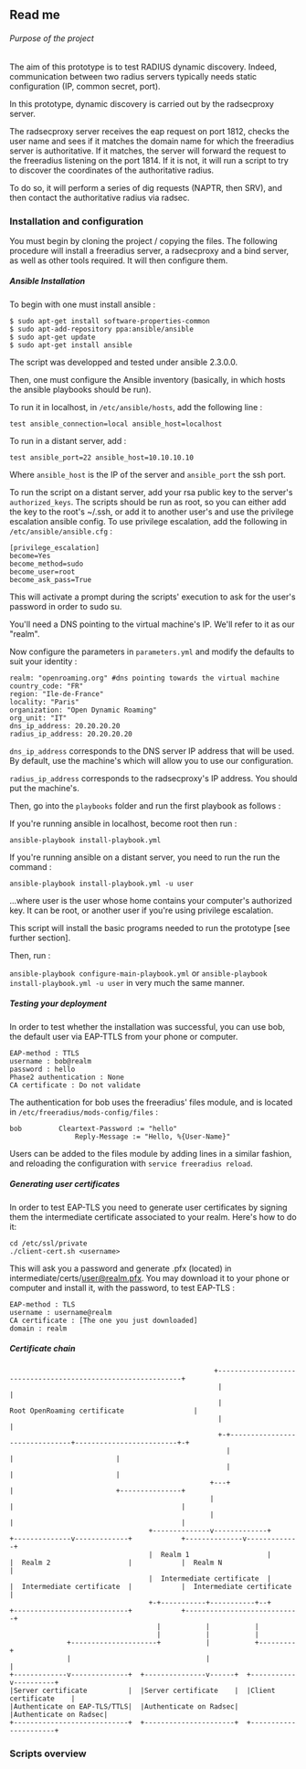 ## Read me

###### Purpose of the project

The aim of this prototype is to test RADIUS dynamic discovery. Indeed, communication between two radius servers typically needs static configuration (IP, common secret, port).

In this prototype, dynamic discovery is carried out by the radsecproxy server.

The radsecproxy server receives the eap request on port 1812, checks the user name and sees if it matches the domain name for which the freeradius server is authoritative. If it matches, the server will forward the request to the freeradius listening on the port 1814. If it is not, it will run a script to try to discover the coordinates of the authoritative radius.

To do so, it will perform a series of dig requests (NAPTR, then SRV), and then contact the authoritative radius via radsec.

### Installation and configuration

You must begin by cloning the project / copying the files. The following procedure will install a freeradius server, a radsecproxy and a bind server, as well as other tools required. It will then configure them.

##### Ansible Installation

To begin with one must install ansible :

```
$ sudo apt-get install software-properties-common
$ sudo apt-add-repository ppa:ansible/ansible
$ sudo apt-get update
$ sudo apt-get install ansible
```
The script was developped and tested under ansible 2.3.0.0.

Then, one must configure the Ansible inventory (basically, in which hosts the ansible playbooks should be run).

To run it in localhost, in `/etc/ansible/hosts`, add the following line :

`test ansible_connection=local ansible_host=localhost`

To run in a distant server, add :

`test ansible_port=22 ansible_host=10.10.10.10`

Where `ansible_host` is the IP of the server and `ansible_port` the ssh port.

To run the script on a distant server, add your rsa public key to the server's `authorized_keys`. The scripts should be run as root, so you can either add the key to the root's ~/.ssh, or add it to another user's and use the privilege escalation ansible config.
To use privilege escalation, add the following in `/etc/ansible/ansible.cfg` :

```
[privilege_escalation]
become=Yes
become_method=sudo
become_user=root
become_ask_pass=True
```

This will activate a prompt during the scripts' execution to ask for the user's password in order to sudo su.

You'll need a DNS pointing to the virtual machine's IP. We'll refer to it as our "realm".

Now configure the parameters in `parameters.yml` and modify the defaults to suit your identity :

```
realm: "openroaming.org" #dns pointing towards the virtual machine
country_code: "FR"
region: "Ile-de-France"
locality: "Paris"
organization: "Open Dynamic Roaming"
org_unit: "IT"
dns_ip_address: 20.20.20.20
radius_ip_address: 20.20.20.20
```

`dns_ip_address` corresponds to the  DNS server IP address that will be used. By default, use the machine's which will allow you to use our configuration.

`radius_ip_address` corresponds to the radsecproxy's IP address. You should put the machine's. 

Then, go into the `playbooks` folder and run the first playbook as follows :

If you're running ansible in localhost, become root then run :

`ansible-playbook install-playbook.yml`

If you're running ansible on a distant server, you need to run the run the command :

`ansible-playbook install-playbook.yml -u user`

...where user is the user whose home contains your computer's authorized key.
It can be root, or another user if you're using privilege escalation.

This script will install the basic programs needed to run the prototype [see further section].

Then, run :

`ansible-playbook configure-main-playbook.yml` or `ansible-playbook install-playbook.yml -u user` in very much the same manner.

##### Testing your deployment

In order to test whether the installation was successful, you can use bob, the default user via EAP-TTLS from your phone or computer.

```
EAP-method : TTLS
username : bob@realm
password : hello
Phase2 authentication : None
CA certificate : Do not validate
```

The authentication for bob uses the freeradius' files module, and is located in `/etc/freeradius/mods-config/files` :

```
bob	 		Cleartext-Password := "hello"
				Reply-Message := "Hello, %{User-Name}"
```

Users can be added to the files module by adding lines in a similar fashion, and reloading the configuration with `service freeradius reload`.

##### Generating user certificates

In order to test EAP-TLS you need to generate user certificates by signing them the intermediate certificate associated to your realm. Here's how to do it:

```
cd /etc/ssl/private
./client-cert.sh <username>
```

This will ask you a password and generate .pfx (located) in intermediate/certs/user@realm.pfx. You may download it to your phone or computer and install it, with the password, to test EAP-TLS :


```
EAP-method : TLS
username : username@realm
CA certificate : [The one you just downloaded]
domain : realm
```

##### Certificate chain

```
                                                  +-------------------------------------------------------------+
                                                   |                                                             |
                                                   |                Root OpenRoaming certificate                 |
                                                   |                                                             |
                                                   +-+-------------------------------+-------------------------+-+
                                                     |                               |                         |
                                                     |                               |                         |
                                                 +---+                               |                         +---------------+
                                                 |                                   |                                         |
                                                 |                                   |                                         |
                                  +--------------v-------------+      +--------------v-------------+            +--------------v-------------+
                                  |  Realm 1                   |      |  Realm 2                   |            |  Realm N                   |
                                  |  Intermediate certificate  |      |  Intermediate certificate  |            |  Intermediate certificate  |
                                  +-+-----------+-----------+--+      +----------------------------+            +----------------------------+
                                    |           |           |
                                    |           |           |
              +---------------------+           |           +---------+
              |                                 |                     |
+-------------v--------------+  +---------------v------+  +-----------v----------+
|Server certificate          |  |Server certificate    |  |Client certificate    |
|Authenticate on EAP-TLS/TTLS|  |Authenticate on Radsec|  |Authenticate on Radsec|
+----------------------------+  +----------------------+  +----------------------+
```

### Scripts overview
